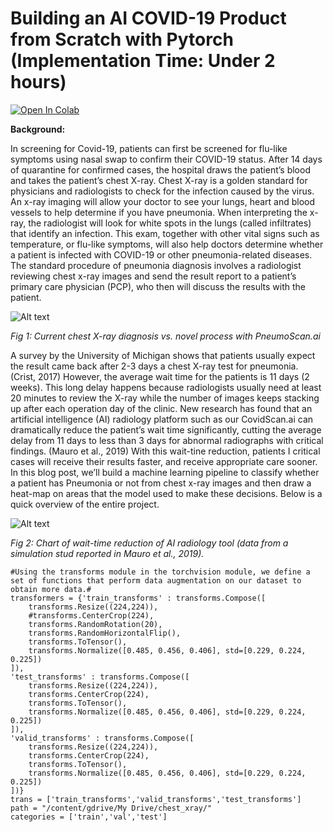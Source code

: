 # Building an AI COVID-19 Product from Scratch with Pytorch (Implementation Time: Under 2 hours)

[![Open In Colab](https://colab.research.google.com/assets/colab-badge.svg)](https://colab.research.google.com/drive/1H8SbSmrI3jjGL_8lWy1fPSeHsuL_Lp60)

**Background:**

In screening for Covid-19, patients can first be screened for flu-like symptoms using nasal swap to confirm their COVID-19 status. After 14 days of quarantine for confirmed cases, the hospital draws the patient’s blood and takes the patient’s chest X-ray. Chest X-ray is a golden standard for physicians and radiologists to check for the infection caused by the virus. An x-ray imaging will allow your doctor to see your lungs, heart and blood vessels to help determine if you have pneumonia. When interpreting the x-ray, the radiologist will look for white spots in the lungs (called infiltrates) that identify an infection. This exam, together with other vital signs such as temperature, or flu-like symptoms, will also help doctors determine whether a patient is infected with COVID-19 or other pneumonia-related diseases. The standard procedure of pneumonia diagnosis involves a radiologist reviewing chest x-ray images and send the result report to a patient’s primary care physician (PCP), who then will discuss the results with the patient.

 ![Alt text](https://github.com/vicely07/Pneumonet-A-Pytorch-Chest-Xray-Pneumonia-Detection/blob/main/Images/Fig1-Concept-idea.jpg)
 
 _Fig 1: Current chest X-ray diagnosis vs. novel process with PneumoScan.ai_


A survey by the University of Michigan shows that patients usually expect the result came back after 2-3 days a chest X-ray test for pneumonia. (Crist, 2017) However, the average wait time for the patients is 11 days (2 weeks). This long delay happens because radiologists usually need at least 20 minutes to review the X-ray while the number of images keeps stacking up after each operation day of the clinic. New research has found that an artificial intelligence (AI) radiology platform such as our CovidScan.ai can dramatically reduce the patient’s wait time significantly, cutting the average delay from 11 days to less than 3 days for abnormal radiographs with critical findings. (Mauro et al., 2019) With this wait-tine reduction, patients I critical cases will receive their results faster, and receive appropriate care sooner. In this blog post, we’ll build a machine learning pipeline to classify whether a patient has Pneumonia or not from chest x-ray images and then draw a heat-map  on areas that the model used to make these decisions. Below is a quick overview of the entire project.

 ![Alt text](https://github.com/vicely07/Pneumonet-A-Pytorch-Chest-Xray-Pneumonia-Detection/blob/main/Images/Fig2-AI-vs-Manual.png)
 
_Fig 2: Chart of wait-time reduction of AI radiology tool (data from a simulation stud reported in Mauro et al., 2019)._

```
#Using the transforms module in the torchvision module, we define a set of functions that perform data augmentation on our dataset to obtain more data.#
transformers = {'train_transforms' : transforms.Compose([
    transforms.Resize((224,224)),
    #transforms.CenterCrop(224),
    transforms.RandomRotation(20),
    transforms.RandomHorizontalFlip(),
    transforms.ToTensor(),
    transforms.Normalize([0.485, 0.456, 0.406], std=[0.229, 0.224, 0.225])
]),
'test_transforms' : transforms.Compose([
    transforms.Resize((224,224)),
    transforms.CenterCrop(224),
    transforms.ToTensor(),
    transforms.Normalize([0.485, 0.456, 0.406], std=[0.229, 0.224, 0.225])
]),
'valid_transforms' : transforms.Compose([
    transforms.Resize((224,224)),
    transforms.CenterCrop(224),
    transforms.ToTensor(),
    transforms.Normalize([0.485, 0.456, 0.406], std=[0.229, 0.224, 0.225])
])}
trans = ['train_transforms','valid_transforms','test_transforms']
path = "/content/gdrive/My Drive/chest_xray/"
categories = ['train','val','test']
```
